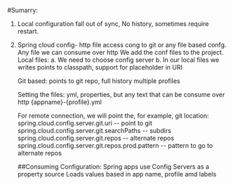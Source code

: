 #Sumarry:
1. Local configuration fall out of sync, No history, sometimes require restart.
2. Spring cloud config- http file access cong to git or any file based confg. Any file we can consume over http
    We add the conf files to the project. 
    Local files:
   a. We need to choose config server
   b.  In our local files we writes points to classpath, support for placeholder in URI
   
   Git based:
   points to git repo, full history multiple profiles
   
   Setting the files: yml, properties, but any text that can be consume over http
   {appname}-{profile}.yml
   
   For remote connection, we will point the, for example, git location:
   spring.cloud.config.server.git.uri -- point to git
   spring.cloud.config.server.git.searchPaths -- subdirs
   spring.cloud.config.server.git.repos -- alternate repos
   spring.cloud.config.server.git.repos.prod.pattern -- pattern to go to alternate repos
   
   ##Consuming Configuration:
   Spring apps use Config Servers as a property source
   Loads values based in app name, profile amd labels